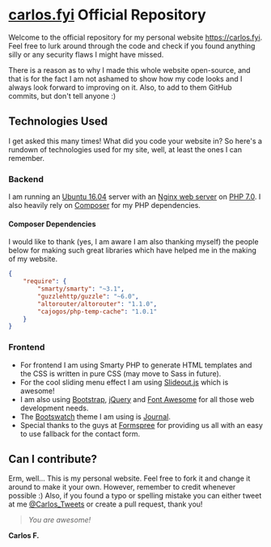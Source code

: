 # [carlos.fyi](https://carlos.fyi) Official Repository

Welcome to the official repository for my personal website https://carlos.fyi. Feel free to lurk around through the code and check if you found anything silly or any security flaws I might have missed.

There is a reason as to why I made this whole website open-source, and that is for the fact I am not ashamed to show how my code looks and I always look forward to improving on it. Also, to add to them GitHub commits, but don't tell anyone :)

## Technologies Used

I get asked this many times! What did you code your website in? So here's a rundown of technologies used for my site, well, at least the ones I can remember.

### Backend
I am running an [Ubuntu 16.04](http://releases.ubuntu.com/16.04/) server with an [Nginx web server](https://nginx.org/en/) on [PHP 7.0](http://php.net/). I also heavily rely on [Composer](https://getcomposer.org/) for my PHP dependencies.

#### Composer Dependencies
I would like to thank (yes, I am aware I am also thanking myself) the people below for making such great libraries which have helped me in the making of my website.

```json
{
	"require": {
		"smarty/smarty": "~3.1",
		"guzzlehttp/guzzle": "~6.0",
		"altorouter/altorouter": "1.1.0",
		"cajogos/php-temp-cache": "1.0.1"
	}
}
```

### Frontend

* For frontend I am using Smarty PHP to generate HTML templates and the CSS is written in pure CSS (may move to Sass in future).
* For the cool sliding menu effect I am using [Slideout.js](https://github.com/mango/slideout) which is awesome!
* I am also using [Bootstrap](http://getbootstrap.com/), [jQuery](https://jquery.com/) and [Font Awesome](http://fontawesome.io/) for all those web development needs.
* The [Bootswatch](https://bootswatch.com/) theme I am using is [Journal](https://bootswatch.com/journal/).
* Special thanks to the guys at [Formspree](https://formspree.io/) for providing us all with an easy to use fallback for the contact form.

## Can I contribute?

Erm, well... This is my personal website. Feel free to fork it and change it around to make it your own. However, remember to credit whenever possible :) Also, if you found a typo or spelling mistake you can either tweet at me [@Carlos_Tweets](https://twitter.com/carlos_tweets) or create a pull request, thank you!

> _You are awesome!_

**Carlos F.**